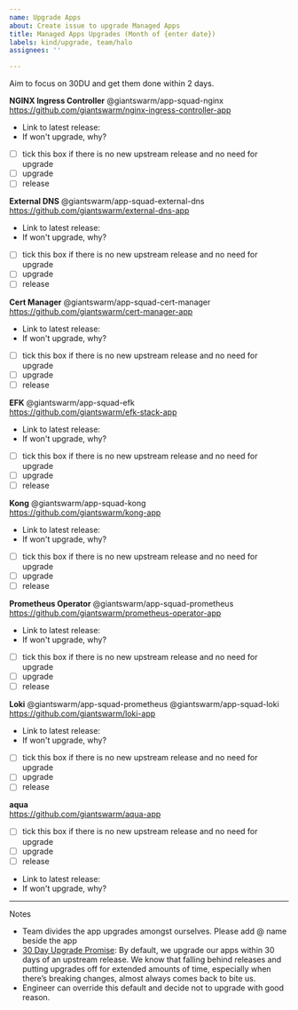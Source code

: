 ```yaml
---
name: Upgrade Apps
about: Create issue to upgrade Managed Apps
title: Managed Apps Upgrades (Month of {enter date})
labels: kind/upgrade, team/halo
assignees: ''

---
```


Aim to focus on 30DU and get them done within 2 days.

**NGINX Ingress Controller** @giantswarm/app-squad-nginx  
https://github.com/giantswarm/nginx-ingress-controller-app

* Link to latest release: 
* If won't upgrade, why?

- [ ] tick this box if there is no new upstream release and no need for upgrade
- [ ] upgrade
- [ ] release

**External DNS** @giantswarm/app-squad-external-dns  
https://github.com/giantswarm/external-dns-app

* Link to latest release: 
* If won't upgrade, why?

- [ ] tick this box if there is no new upstream release and no need for upgrade
- [ ] upgrade
- [ ] release

**Cert Manager** @giantswarm/app-squad-cert-manager  
https://github.com/giantswarm/cert-manager-app

* Link to latest release: 
* If won't upgrade, why?

- [ ] tick this box if there is no new upstream release and no need for upgrade
- [ ] upgrade
- [ ] release

**EFK** @giantswarm/app-squad-efk  
https://github.com/giantswarm/efk-stack-app

* Link to latest release: 
* If won't upgrade, why?

- [ ] tick this box if there is no new upstream release and no need for upgrade
- [ ] upgrade
- [ ] release

**Kong** @giantswarm/app-squad-kong  
https://github.com/giantswarm/kong-app

* Link to latest release: 
* If won't upgrade, why?

- [ ] tick this box if there is no new upstream release and no need for upgrade
- [ ] upgrade
- [ ] release

**Prometheus Operator** @giantswarm/app-squad-prometheus  
https://github.com/giantswarm/prometheus-operator-app

* Link to latest release: 
* If won't upgrade, why?

- [ ] tick this box if there is no new upstream release and no need for upgrade
- [ ] upgrade
- [ ] release

**Loki** @giantswarm/app-squad-prometheus  @giantswarm/app-squad-loki
https://github.com/giantswarm/loki-app

* Link to latest release: 
* If won't upgrade, why?

- [ ] tick this box if there is no new upstream release and no need for upgrade
- [ ] upgrade
- [ ] release

**aqua**  
https://github.com/giantswarm/aqua-app  

- [ ] tick this box if there is no new upstream release and no need for upgrade
- [ ] upgrade
- [ ] release

* Link to latest release: 
* If won't upgrade, why?

---

Notes
* Team divides the app upgrades amongst ourselves. Please add @ name beside the app
* [30 Day Upgrade Promise](https://intranet.giantswarm.io/docs/product/pdr/003_30-day-upgrade-promise/): By default, we upgrade our apps within 30 days of an upstream release. We know that falling behind releases and putting upgrades off for extended amounts of time, especially when there’s breaking changes, almost always comes back to bite us.
* Engineer can override this default and decide not to upgrade with good reason.
